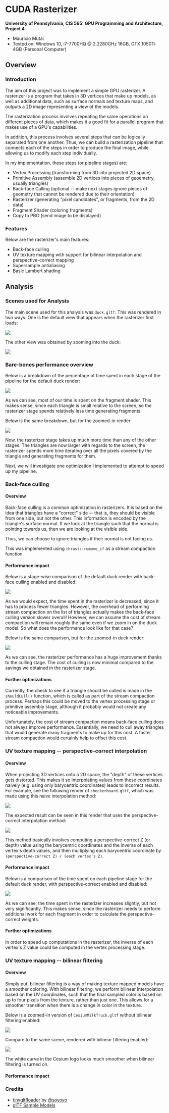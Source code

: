 CUDA Rasterizer
===============

**University of Pennsylvania, CIS 565: GPU Programming and Architecture, Project 4**

* Mauricio Mutai
* Tested on: Windows 10, i7-7700HQ @ 2.2280GHz 16GB, GTX 1050Ti 4GB (Personal Computer)

## Overview

### Introduction

The aim of this project was to implement a simple GPU rasterizer. A rasterizer is a program that takes in 3D vertices that make up models, as well as additional data, such as surface normals and texture maps, and outputs a 2D image representing a view of the models.

The rasterization process involves repeating the same operations on different pieces of data, which makes it a good fit for a parallel program that makes use of a GPU's capabilities.

In addition, this process involves several steps that can be logically separated from one another. Thus, we can build a rasterization pipeline that connects each of the steps in order to produce the final image, while allowing us to modify each step individually.

In my implementation, these steps (or pipeline stages) are:

* Vertex Processing (transforming from 3D into projected 2D space)
* Primitive Assembly (assemble 2D vertices into pieces of geoemetry, usually triangles)
* Back-face Culling (optional -- make next stages ignore pieces of geometry that cannot be rendered due to their orientation)
* Rasterizer (generating "pixel candidates", or fragments, from the 2D data)
* Fragment Shader (coloring fragments)
* Copy to PBO (send image to be displayed)

### Features

Below are the rasterizer's main features:

* Back-face culling
* UV texture mapping with support for bilinear interpolation and perspective-correct mapping
* Supersample antialiasing
* Basic Lambert shading

## Analysis

### Scenes used for Analysis

The main scene used for this analysis was `duck.gltf`. This was rendered in two ways. One is the default view that appears when the rasterizer first loads:

![](img/duck-default.PNG)

The other view was obtained by zooming into the duck:

![](img/duck-zoom.PNG)

### Bare-bones performance overview

Below is a breakdown of the percentage of time spent in each stage of the pipeline for the default duck render:

![](img/percent-bbones-duck-default.png)

As we can see, most of our time is spent on the fragment shader. This makes sense, since each triangle is small relative to the screen, so the rasterizer stage spends relatively less time generating fragments.

Below is the same breakdown, but for the zoomed-in render:

![](img/percent-bbones-duck-zoom.png)

Now, the rasterizer stage takes up much more time than any of the other stages. The triangles are now larger with regards to the screen, the rasterizer spends more time iterating over all the pixels covered by the triangle and generating fragments for them.

Next, we will investigate one optimization I implemented to attempt to speed up my pipeline.

### Back-face culling

#### Overview

Back-face culling is a common optimization in rasterizers. It is based on the idea that triangles have a "correct" side -- that is, they should be visible from one side, but not the other. This information is encoded by the triangle's surface normal. If we look at the triangle such that the normal is pointing towards us, then we are looking at the visible side.

Thus, we can choose to ignore triangles if their normal is not facing us.

This was implemented using `thrust::remove_if` as a stream compaction function.

#### Performance impact

Below is a stage-wise comparison of the default duck render with back-face culling enabled and disabled:

![](img/stages-cull-duck-default.png)

As we would expect, the time spent in the rasterizer is decreased, since it has to process fewer triangles. However, the overhead of performing stream compaction on the list of triangles actually makes the back-face culling version slower overall! However, we can assume the cost of stream compaction will remain roughly the same even if we zoom in on the duck model. So what does the performance look like for that case?

Below is the same comparison, but for the zoomed-in duck render:

![](img/stages-cull-duck-zoom.png)

As we can see, the rasterizer performance has a huge improvement thanks to the culling stage. The cost of culling is now minimal compared to the savings we obtained in the rasterizer stage.

#### Further optimizations

Currently, the check to see if a triangle should be culled is made in the `shouldCull()` function, which is called as part of the stream compaction process. Perhaps this could be moved to the vertex processing stage or primitive assembly stage, although it probably would not create any noticeable improvements.

Unfortunately, the cost of stream compaction means back-face culling does not always improve performance. Essentially, we need to cull away triangles that would generate many fragments to make up for this cost. A faster stream compaction would certainly help to offset this cost.

### UV texture mapping -- perspective-correct interpolation

#### Overview

When projecting 3D vertices onto a 2D space, the "depth" of these vertices gets distorted. This makes it so interpolating values from these coordinates naively (e.g. using only barycentric coordinates) leads to incorrect results. For example, see the following render of `checkerboard.gltf`, which was made using this naive interpolation method:

![](img/persp-wrong.PNG)

The expected result can be seen in this render that uses the perspective-correct interpolation method:

![](img/persp-correct.PNG)

This method basically involves computing a perspective-correct Z (or depth) value using the barycentric coordinates and the inverse of each vertex's depth values, and then multiplying each barycentric coordinate by `(perspective-correct Z) / (each vertex's Z)`.

#### Performance impact

Below is a comparison of the time spent on each pipeline stage for the default duck render, with perspective-correct enabled and disabled:

![](img/stages-persp-duck-default.png)

As we can see, the time spent in the rasterizer increases slightly, but not very significantly. This makes sense, since the rasterizer needs to perform additional work for each fragment in order to calculate the perspective-correct weights.

#### Further optimizations

In order to speed up computations in the rasterizer, the inverse of each vertex's Z value could be computed in the vertex processing stage.

### UV texture mapping -- bilinear filtering

#### Overview

Simply put, bilinear filtering is a way of making texture mapped models have a smoother coloring. With bilinear filtering, we perform bilinear interpolation based on the UV coordinates, such that the final sampled color is based on up to four pixels from the texture, rather than just one. This allows for a smoother transition when there is a change in color in the texture.

Below is a zoomed-in version of `CesiumMilkTruck.gltf` without bilinear filtering enabled:

![](img/bilinear-no.PNG)

Compare to the same scene, rendered with bilinear filtering enabled:

![](img/bilinear-yes.PNG)

The white curve in the Cesium logo looks much smoother when bilinear filtering is turned on.

#### Performance impact



### Credits

* [tinygltfloader](https://github.com/syoyo/tinygltfloader) by [@soyoyo](https://github.com/syoyo)
* [glTF Sample Models](https://github.com/KhronosGroup/glTF/blob/master/sampleModels/README.md)
